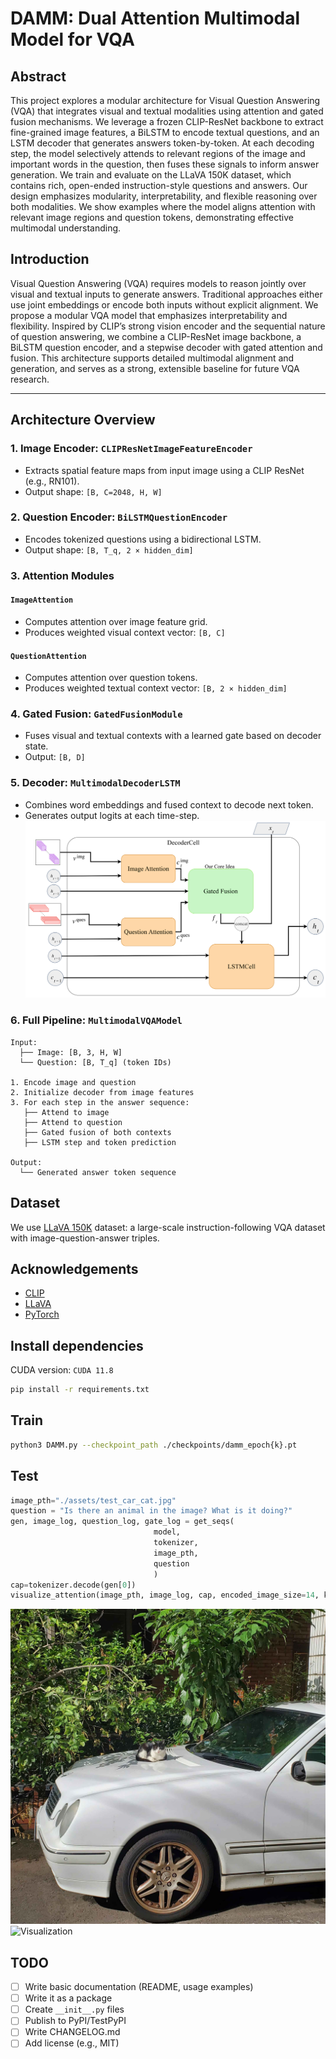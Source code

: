 # DAMM: Dual Attention Multimodal Model for VQA

## Abstract

This project explores a modular architecture for Visual Question Answering (VQA) that integrates visual and textual modalities using attention and gated fusion mechanisms. We leverage a frozen CLIP-ResNet backbone to extract fine-grained image features, a BiLSTM to encode textual questions, and an LSTM decoder that generates answers token-by-token. At each decoding step, the model selectively attends to relevant regions of the image and important words in the question, then fuses these signals to inform answer generation. We train and evaluate on the LLaVA 150K dataset, which contains rich, open-ended instruction-style questions and answers. Our design emphasizes modularity, interpretability, and flexible reasoning over both modalities. We show examples where the model aligns attention with relevant image regions and question tokens, demonstrating effective multimodal understanding.

## Introduction

Visual Question Answering (VQA) requires models to reason jointly over visual and textual inputs to generate answers. Traditional approaches either use joint embeddings or encode both inputs without explicit alignment. We propose a modular VQA model that emphasizes interpretability and flexibility. Inspired by CLIP’s strong vision encoder and the sequential nature of question answering, we combine a CLIP-ResNet image backbone, a BiLSTM question encoder, and a stepwise decoder with gated attention and fusion. This architecture supports detailed multimodal alignment and generation, and serves as a strong, extensible baseline for future VQA research.

---

## Architecture Overview

### 1. Image Encoder: `CLIPResNetImageFeatureEncoder`

- Extracts spatial feature maps from input image using a CLIP ResNet (e.g., RN101).
- Output shape: `[B, C=2048, H, W]`

### 2. Question Encoder: `BiLSTMQuestionEncoder`

- Encodes tokenized questions using a bidirectional LSTM.
- Output shape: `[B, T_q, 2 × hidden_dim]`

### 3. Attention Modules

#### `ImageAttention`

- Computes attention over image feature grid.
- Produces weighted visual context vector: `[B, C]`

#### `QuestionAttention`

- Computes attention over question tokens.
- Produces weighted textual context vector: `[B, 2 × hidden_dim]`

### 4. Gated Fusion: `GatedFusionModule`

- Fuses visual and textual contexts with a learned gate based on decoder state.
- Output: `[B, D]`

### 5. Decoder: `MultimodalDecoderLSTM`

- Combines word embeddings and fused context to decode next token.
- Generates output logits at each time-step.
![DecoderCell](assets/model.png)

### 6. Full Pipeline: `MultimodalVQAModel`

```text
Input:
  ├── Image: [B, 3, H, W]
  └── Question: [B, T_q] (token IDs)

1. Encode image and question
2. Initialize decoder from image features
3. For each step in the answer sequence:
   ├── Attend to image
   ├── Attend to question
   ├── Gated fusion of both contexts
   ├── LSTM step and token prediction

Output:
  └── Generated answer token sequence
```

## Dataset

We use [LLaVA 150K](https://github.com/haotian-liu/LLaVA) dataset: a large-scale instruction-following VQA dataset with image-question-answer triples.

## Acknowledgements

* [CLIP](https://openai.com/research/clip)
* [LLaVA](https://github.com/haotian-liu/LLaVA)
* [PyTorch](https://pytorch.org/)

## Install dependencies
CUDA version: `CUDA 11.8`

```bash
pip install -r requirements.txt 
```

## Train

```bash
python3 DAMM.py --checkpoint_path ./checkpoints/damm_epoch{k}.pt
```

## Test
```python
image_pth="./assets/test_car_cat.jpg"
question = "Is there an animal in the image? What is it doing?"
gen, image_log, question_log, gate_log = get_seqs(
                                model, 
                                tokenizer,
                                image_pth, 
                                question
                                )
cap=tokenizer.decode(gen[0])
visualize_attention(image_pth, image_log, cap, encoded_image_size=14, k=5)
```
![test_car_cat](assets/test_car_cat.jpg)
![Visualization](assets/image.png)

## TODO
- [ ] Write basic documentation (README, usage examples)
- [ ] Write it as a package
- [ ] Create `__init__.py` files
- [ ] Publish to PyPI/TestPyPI
- [ ] Write CHANGELOG.md
- [ ] Add license (e.g., MIT)
